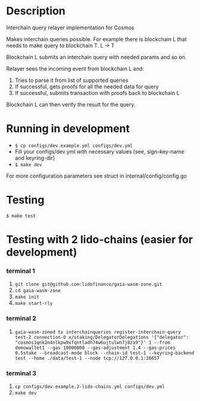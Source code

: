 # Description
Interchain query relayer implementation for Cosmos

Makes interchain queries possible.
For example there is blockchain L that needs to make query to blockchain T.
L -> T

Blockchain L submits an interchain query with needed params and so on.

Relayer sees the incoming event from blockchain L and:
1. Tries to parse it from list of supported queries
2. If successful, gets proofs for all the needed data for query
3. If successful, submits transaction with proofs back to blockchain L

Blockchain L can then verify the result for the query.

# Running in development
- `$ cp configs/dev.example.yml configs/dev.yml`
- Fill your configs/dev.yml with necessary values (see, sign-key-name and keyring-dir)
- `$ make dev`

For more configuration parameters see struct in internal/config/config.go

# Testing
`$ make test`

# Testing with 2 lido-chains (easier for development)

### terminal 1

1. `git clone git@github.com:lidofinance/gaia-wasm-zone.git`
2. `cd gaia-wasm-zone`
3. `make init`
4. `make start-rly`

### terminal 2

1. `gaia-wasm-zoned tx interchainqueries register-interchain-query test-2 connection-0 x/staking/DelegatorDelegations '{"delegator": "cosmos1qnk2n4nlkpw9xfqntladh74w6ujtulwn7j8za9"}' 1 --from demowallet1 --gas 10000000 --gas-adjustment 1.4 --gas-prices 0.5stake --broadcast-mode block --chain-id test-1 --keyring-backend test --home ./data/test-1 --node tcp://127.0.0.1:16657`

### terminal 3

1. `cp configs/dev.example.2-lido-chains.yml configs/dev.yml`
2. `make dev`